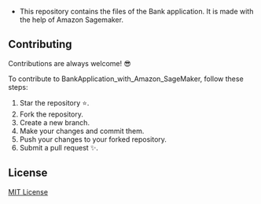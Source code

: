 - This repository contains the files of the Bank application. It is made with the help of Amazon Sagemaker.

## Contributing 

Contributions are always welcome! 😎

To contribute to BankApplication_with_Amazon_SageMaker, follow these steps:

1. Star the repository ⭐.
2. Fork the repository.
3. Create a new branch.
4. Make your changes and commit them.
5. Push your changes to your forked repository.
6. Submit a pull request ✨.

## License
[MIT License](https://github.com/SAPNILPATEL/BankApplication-with-Amazon-SageMaker/blob/main/LICENSE)
